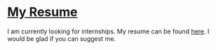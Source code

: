 # [My Resume](resume.pdf)
  I am currently looking for internships. My resume can be found [here](resume.pdf). I would be glad if you can suggest me.
